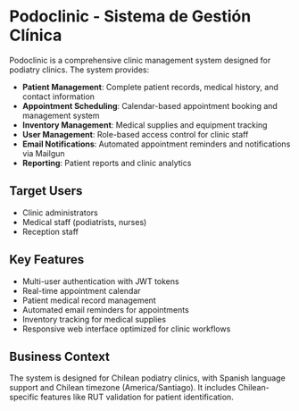 # Podoclinic - Sistema de Gestión Clínica

Podoclinic is a comprehensive clinic management system designed for podiatry clinics. The system provides:

- **Patient Management**: Complete patient records, medical history, and contact information
- **Appointment Scheduling**: Calendar-based appointment booking and management system
- **Inventory Management**: Medical supplies and equipment tracking
- **User Management**: Role-based access control for clinic staff
- **Email Notifications**: Automated appointment reminders and notifications via Mailgun
- **Reporting**: Patient reports and clinic analytics

## Target Users
- Clinic administrators
- Medical staff (podiatrists, nurses)
- Reception staff

## Key Features
- Multi-user authentication with JWT tokens
- Real-time appointment calendar
- Patient medical record management
- Automated email reminders for appointments
- Inventory tracking for medical supplies
- Responsive web interface optimized for clinic workflows

## Business Context
The system is designed for Chilean podiatry clinics, with Spanish language support and Chilean timezone (America/Santiago). It includes Chilean-specific features like RUT validation for patient identification.
